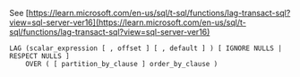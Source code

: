 See [https://learn.microsoft.com/en-us/sql/t-sql/functions/lag-transact-sql?view=sql-server-ver16](https://learn.microsoft.com/en-us/sql/t-sql/functions/lag-transact-sql?view=sql-server-ver16)
```
LAG (scalar_expression [ , offset ] [ , default ] ) [ IGNORE NULLS | RESPECT NULLS ]
    OVER ( [ partition_by_clause ] order_by_clause )
```
